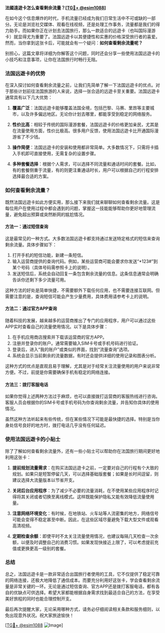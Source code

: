 **法國遠遊卡怎么查看剩余流量？[[TG💪+ @esim1088](https://t.me/s/esim1088)]**

在如今这个信息爆炸的时代，手机流量已经成为我们日常生活中不可或缺的一部分。无论是浏览社交媒体、观看在线视频，还是处理工作事务，流量都是我们的得力助手。而如果你正在计划去法国旅行，那么一款适合的远遊卡（也叫国际漫游卡）就显得尤为重要了。法国远遊卡以其便捷性和实惠的价格深受旅行者的喜爱。然而，当你拿到这张卡后，可能就会有一个疑问：**如何查看剩余流量呢？**

别担心，这篇文章将详细为你解答这个问题，同时还会分享一些使用法国远遊卡的小技巧和注意事项，让你在法国旅行时畅行无阻。

### 法国远遊卡的优势

在深入探讨如何查看剩余流量之前，让我们先简单了解一下法国远遊卡的优点。对于那些计划前往法国旅游的人来说，选择一张合适的远遊卡至关重要。法国远遊卡通常具有以下几大优势：

1. **覆盖广泛**：法国远遊卡能够覆盖法国全境，包括巴黎、马赛、里昂等主要城市，以及许多偏远地区。无论你计划去哪里，都能享受到稳定的网络服务。
   
2. **性价比高**：相较于传统的国际漫游套餐，法国远遊卡的价格更加亲民，尤其是在流量使用方面，性价比极高。很多用户反馈，使用法国远遊卡比开通国际漫游省了不少钱。

3. **操作简便**：法国远遊卡的安装和使用都非常简单。大多数情况下，只需将卡插入手机即可直接使用，无需复杂的设置步骤。

4. **多种套餐选择**：根据个人需求，可以选择不同流量和通话时间的套餐。比如，有的套餐侧重于流量，有的则更注重通话时长，用户可以根据自己的行程安排选择最合适的方案。

### 如何查看剩余流量？

既然法国远遊卡如此方便实用，那么接下来我们就来聊聊如何查看剩余流量。这是每位用户在使用过程中都会遇到的问题，掌握这一技能能够帮助你更好地管理流量，避免超出预算或突然断网的尴尬情况。

#### 方法一：通过短信查询

这是最常见的一种方式。大多数法国远遊卡都支持通过发送特定格式的短信来查询剩余流量。具体步骤如下：

1. 打开手机的短信功能，新建一条短信。
2. 输入运营商提供的查询代码。例如，某些运营商可能会要求你发送“*123#”到某个号码（具体号码需参照卡上的说明）。
3. 发送短信后，系统会自动回复一条包含剩余流量的信息。这条信息通常会明确告诉你还剩下多少流量可用。

这种方法的好处是简单快捷，不需要额外下载任何应用，也不需要连接互联网。但需要注意的是，查询短信可能会产生少量费用，具体费用请参考卡上的说明。

#### 方法二：通过官方APP查询

随着科技的发展，越来越多的运营商推出了专门的应用程序，用户可以通过这些APP实时查看自己的流量使用情况。以下是具体步骤：

1. 在手机应用商店搜索并下载该运营商的官方APP。
2. 注册并登录你的账户。通常需要输入SIM卡号或手机号码进行验证。
3. 登录后，进入“我的账户”或类似的界面，找到“流量查询”选项。
4. 系统会显示当前剩余的流量数据，有时还会提供详细的使用记录和图表分析。

这种方式的优点是直观且易于理解，尤其是对于经常关注流量使用的用户来说非常方便。不过，前提是你需要确保手机有稳定的网络连接。

#### 方法三：拨打客服电话

如果你觉得上述两种方法过于麻烦，也可以直接拨打运营商的客服热线进行咨询。客服人员会根据你的SIM卡号或手机号码为你查询剩余流量，并告知你具体的使用情况。

虽然这种方法听起来有些传统，但在某些情况下可能是最快捷的选择。特别是当你身处信号良好的地方时，拨打电话几乎没有任何延迟。

### 使用法国远遊卡的小贴士

除了了解如何查看剩余流量外，还有一些小贴士可以帮助你在法国旅行期间更好地利用这张卡：

1. **提前规划流量需求**：在购买法国远遊卡之前，一定要对自己的行程有个大致的规划。如果只是短暂停留几天，可以选择基础版套餐；如果是长时间逗留，则建议选择大流量版本以节省开支。

2. **关闭后台应用程序**：为了减少不必要的流量消耗，在不使用某些应用程序时记得将其关闭或者切换至离线模式。这样既能保护隐私又能有效降低流量使用量。

3. **注意网络环境变化**：有时候，在地铁站、火车站等人流密集的地方，网络信号可能会变得不稳定甚至中断。因此，在这些区域尽量避免下载大型文件或观看高清视频。

4. **定期检查余额**：即使平时不太关注流量使用情况，也建议每隔几天检查一次余额，以便及时调整自己的消费习惯。如果发现快接近上限了，可以考虑提前充值或更换更高一级别的套餐。

### 总结

总之，法国远遊卡是一款非常适合出国旅行者使用的工具，它不仅提供了稳定可靠的网络连接，还极大地降低了通信成本。而要充分利用好这张卡，学会查看剩余流量是非常关键的一环。无论是通过短信查询、官方APP还是拨打客服电话，都有各自的优缺点可供选择。希望大家都能根据自身需求找到最适合自己的方法，在享受美好旅程的同时也能合理控制开支。

最后再次提醒大家，无论采用哪种方式，请务必仔细阅读相关条款和服务细则，以免出现意外状况。祝大家旅途愉快！

[[TG💪+ @esim1088](https://t.me/s/esim1088) ![Image](https://i.postimg.cc/4NQfJmqS/Snipaste-2025-05-13-00-14-12.png)]
